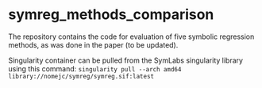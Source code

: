 # symreg_methods_comparison

The repository contains the code for evaluation of five symbolic regression methods, as was done in the paper (to be updated).


Singularity container can be pulled from the SymLabs singularity library using this command:
`singularity pull --arch amd64 library://nomejc/symreg/symreg.sif:latest`
